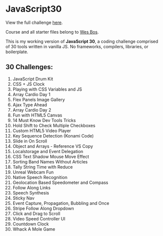 # JavaScript30

View the full challenge [here](https://javascript30.com/).

Course and all starter files belong to [Wes Bos](https://github.com/wesbos).

This is my working version of **JavaScript 30**, a coding challenge comprised of 30 tools written in vanilla JS. No frameworks, compilers, libraries, or boilerplate.

## 30 Challenges:
1. JavaScript Drum Kit
2. CSS + JS Clock
3. Playing with CSS Variables and JS
4. Array Cardio Day 1
5. Flex Panels Image Gallery
6. Ajax Type Ahead
7. Array Cardio Day 2
8. Fun with HTML5 Canvas
9. 14 Must Know Dev Tools Tricks
10. Hold Shift to Check Multiple Checkboxes
11. Custom HTML5 Video Player
12. Key Sequence Detection (Konami Code)
13. Slide in On Scroll
14. Object and Arrays - Reference VS Copy
15. Localstorage and Event Delegation
16. CSS Text Shadow Mouse Move Effect
17. Sorting Band Names Without Articles
18. Tally String Time with Reduce
19. Unreal Webcam Fun
20. Native Speech Recognition
21. Geolocation Based Speedometer and Compass
22. Follow Along Links
23. Speech Synthesis
24. Sticky Nav
25. Event Capture, Propagation, Bubbling and Once
26. Stripe Follow Along Dropdown
27. Click and Drag to Scroll
28. Video Speed Controller UI
29. Countdown Clock
30. Whack A Mole Game
